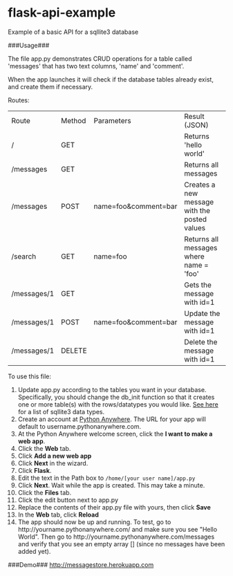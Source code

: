 flask-api-example
=================

Example of a basic API for a sqllite3 database

###Usage###

The file app.py demonstrates CRUD operations for a table called 'messages' that has two text columns, 'name' and 'comment'.

When the app launches it will check if the database tables already exist, and create them if necessary.

Routes:
<table>
	<tr><td>Route</td><td>Method</td><td>Parameters</td><td>Result (JSON)</td></tr>
	<tr><td>/</td><td>GET</td><td></td><td>Returns 'hello world'</td>
	<tr><td>/messages</td><td>GET</td><td></td><td>Returns all messages</td>
	<tr><td>/messages</td><td>POST</td><td>name=foo&comment=bar</td><td>Creates a new message with the posted values</td></tr>
	<tr><td>/search</td><td>GET</td><td>name=foo</td><td>Returns all messages where name = 'foo'</td></tr>
	<tr><td>/messages/1</td><td>GET</td><td></td><td>Gets the message with id=1</td></tr>
	<tr><td>/messages/1</td><td>POST</td><td>name=foo&comment=bar</td><td>Update the message with id=1</td></tr>
	<tr><td>/messages/1</td><td>DELETE</td><td></td><td>Delete the message with id=1</td></tr>
</table>

To use this file:
<ol>
	<li>Update app.py according to the tables you want in your database. Specifically, you should change the db_init function so that it creates one or more table(s) with the rows/datatypes you would like. <a href="http://www.sqlite.org/datatype3.html">See here</a> for a list of sqllite3 data types.</li>
	<li>Create an account at <a href="https://www.pythonanywhere.com">Python Anywhere</a>. The URL for your app will default to username.pythonanywhere.com.</li>
	<li>At the Python Anywhere welcome screen, click the <b>I want to make a web app</b>.</li>
	<li>Click the <b>Web</b> tab.</li>
	<li>Click <b>Add a new web app</b></li>
	<li>Click <b>Next</b> in the wizard.</li>
	<li>Click <b>Flask</b>.</li>
	<li>Edit the text in the Path box to <code>/home/[your user name]/app.py</code></li>
	<li>Click <b>Next</b>. Wait while the app is created. This may take a minute.</li>
	<li>Click the <b>Files</b> tab.</li>
	<li>Click the edit button next to app.py</li>
	<li>Replace the contents of their app.py file with yours, then click <b>Save</b></li>
	<li>In the <b>Web</b> tab, click <b>Reload</b></li>
	<li>The app should now be up and running. To test, go to http://yourname.pythonanywhere.com/ and make sure you see "Hello World". Then go to http://yourname.pythonanywhere.com/messages and verify that you see an empty array [] (since no messages have been added yet).</li>
</ol>

###Demo###
http://messagestore.herokuapp.com